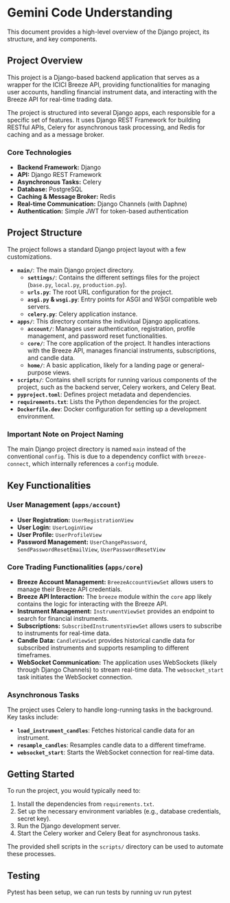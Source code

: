 # Gemini Code Understanding

This document provides a high-level overview of the Django project, its structure, and key components.

## Project Overview

This project is a Django-based backend application that serves as a wrapper for the ICICI Breeze API, providing functionalities for managing user accounts, handling financial instrument data, and interacting with the Breeze API for real-time trading data.

The project is structured into several Django apps, each responsible for a specific set of features. It uses Django REST Framework for building RESTful APIs, Celery for asynchronous task processing, and Redis for caching and as a message broker.

### Core Technologies

- **Backend Framework:** Django
- **API:** Django REST Framework
- **Asynchronous Tasks:** Celery
- **Database:** PostgreSQL
- **Caching & Message Broker:** Redis
- **Real-time Communication:** Django Channels (with Daphne)
- **Authentication:** Simple JWT for token-based authentication

## Project Structure

The project follows a standard Django project layout with a few customizations.

- **`main/`**: The main Django project directory.
  - **`settings/`**: Contains the different settings files for the project (`base.py`, `local.py`, `production.py`).
  - **`urls.py`**: The root URL configuration for the project.
  - **`asgi.py` & `wsgi.py`**: Entry points for ASGI and WSGI compatible web servers.
  - **`celery.py`**: Celery application instance.
- **`apps/`**: This directory contains the individual Django applications.
  - **`account/`**: Manages user authentication, registration, profile management, and password reset functionalities.
  - **`core/`**: The core application of the project. It handles interactions with the Breeze API, manages financial instruments, subscriptions, and candle data.
  - **`home/`**: A basic application, likely for a landing page or general-purpose views.
- **`scripts/`**: Contains shell scripts for running various components of the project, such as the backend server, Celery workers, and Celery Beat.
- **`pyproject.toml`**: Defines project metadata and dependencies.
- **`requirements.txt`**: Lists the Python dependencies for the project.
- **`Dockerfile.dev`**: Docker configuration for setting up a development environment.

### Important Note on Project Naming

The main Django project directory is named `main` instead of the conventional `config`. This is due to a dependency conflict with `breeze-connect`, which internally references a `config` module.

## Key Functionalities

### User Management (`apps/account`)

- **User Registration:** `UserRegistrationView`
- **User Login:** `UserLoginView`
- **User Profile:** `UserProfileView`
- **Password Management:** `UserChangePassword`, `SendPasswordResetEmailView`, `UserPasswordResetView`

### Core Trading Functionalities (`apps/core`)

- **Breeze Account Management:** `BreezeAccountViewSet` allows users to manage their Breeze API credentials.
- **Breeze API Interaction:** The `breeze` module within the `core` app likely contains the logic for interacting with the Breeze API.
- **Instrument Management:** `InstrumentViewSet` provides an endpoint to search for financial instruments.
- **Subscriptions:** `SubscribedInstrumentsViewSet` allows users to subscribe to instruments for real-time data.
- **Candle Data:** `CandleViewSet` provides historical candle data for subscribed instruments and supports resampling to different timeframes.
- **WebSocket Communication:** The application uses WebSockets (likely through Django Channels) to stream real-time data. The `websocket_start` task initiates the WebSocket connection.

### Asynchronous Tasks

The project uses Celery to handle long-running tasks in the background. Key tasks include:

- **`load_instrument_candles`**: Fetches historical candle data for an instrument.
- **`resample_candles`**: Resamples candle data to a different timeframe.
- **`websocket_start`**: Starts the WebSocket connection for real-time data.

## Getting Started

To run the project, you would typically need to:

1.  Install the dependencies from `requirements.txt`.
2.  Set up the necessary environment variables (e.g., database credentials, secret key).
3.  Run the Django development server.
4.  Start the Celery worker and Celery Beat for asynchronous tasks.

The provided shell scripts in the `scripts/` directory can be used to automate these processes.

## Testing

Pytest has been setup, we can run tests by running uv run pytest
